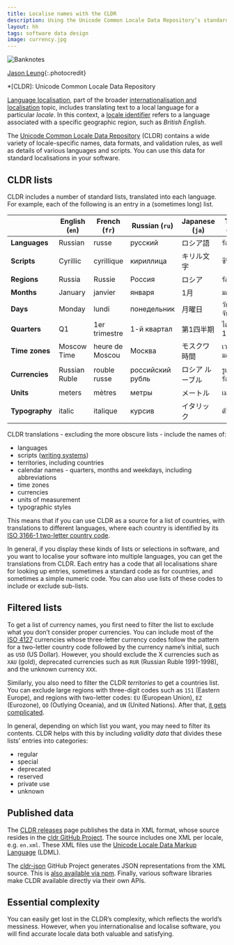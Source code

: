 ```yaml
---
title: Localise names with the CLDR
description: Using the Unicode Common Locale Data Repository’s standard translations
layout: hh
tags: software data design
image: currency.jpg
---
```


![Banknotes](currency.jpg)

[Jason Leung](https://unsplash.com/photos/SAYzxuS1O3M){:.photocredit}

<!--
language `ru` 
script `Cyrl` 
territory `RU`
xidel en.xml --xpath "/ldml/dates/calendars/calendar[@type='gregorian']/months/monthContext[@type='format']/monthWidth[@type='wide']/month[@type='1']"
xidel fr.xml --xpath "/ldml/dates/calendars/calendar[@type='gregorian']/days/dayContext[@type='format']/dayWidth[@type='wide']/day[@type='mon']"
xidel fr.xml --xpath "/ldml/dates/calendars/calendar[@type='gregorian']/quarters/quarterContext[@type='format']/quarterWidth[@type='wide']/quarter[@type='1']"
metazone `Moscow`
currency `RUB`   
xidel fr.xml --xpath "/ldml/units/unitLength[@type='long']/unit[@type='length-meter']/displayName"
axisName `ital`     
-->

*[CLDR]: Unicode Common Locale Data Repository

[Language localisation](https://en.wikipedia.org/wiki/Language_localisation), part of the broader 
[internationalisation and localisation](https://en.wikipedia.org/wiki/Internationalization_and_localization) topic,
includes translating text to a local language for a particular _locale_.
In this context, a [locale identifier](https://en.wikipedia.org/wiki/Locale_(computer_software))
refers to a language associated with a specific geographic region, such as _British English_.

The [Unicode Common Locale Data Repository](https://cldr.unicode.org/) (CLDR)
contains a wide variety of locale-specific names, data formats, and validation rules, as well as details of various languages and scripts.
You can use this data for standard localisations in your software.

## CLDR lists

CLDR includes a number of standard lists, translated into each language.
For example, each of the following is an entry in a (sometimes long) list.

|                | English (`en`) | French (`fr`)   | Russian (`ru`)   | Japanese (`ja`) | Thai (`th`) |
| -------------- | -------------- | --------------- | ---------------- | --------------- | ----------- |
| **Languages**  | Russian        | russe           | русский          | ロシア語         | รัสเซีย |
| **Scripts**    | Cyrillic       | cyrillique      | кириллица        | キリル文字       | ซีริลลิก |
| **Regions**    | Russia         | Russie          | Россия           | ロシア           | รัสเซีย |
| **Months**     | January        | janvier         | января           | 1月             | มกราคม |
| **Days**       | Monday         | lundi           | понедельник      | 月曜日          | วันจันทร์ |
| **Quarters**   | Q1             | 1er trimestre   | 1-й квартал      | 第1四半期        | ไตรมาส 1 |
| **Time zones** | Moscow Time    | heure de Moscou | Москва           | モスクワ時間     | เวลามอสโก |
| **Currencies** | Russian Ruble  | rouble russe    | российский рубль | ロシア ルーブル   | รูเบิลรัสเซีย |
| **Units**      | meters         | mètres          | метры            | メートル         | เมตร |
| **Typography** | italic         | italique        | курсив           | イタリック       | ตัวเอียง |

CLDR translations - excluding the more obscure lists - include the names of:

* languages
* scripts ([writing systems](https://en.wikipedia.org/wiki/Writing_system))
* territories, including countries
* calendar names - quarters, months and weekdays, including abbreviations
* time zones
* currencies
* units of measurement
* typographic styles

This means that if you can use CLDR as a source for a list of countries, with translations to different languages, where each country is identified by its
[ISO 3166-1 two-letter country code](https://en.wikipedia.org/wiki/ISO_3166-1_alpha-2).

In general, if you display these kinds of lists or selections in software, and you want to localise your software into multiple languages, you can get the translations from CLDR.
Each entry has a code that all localisations share for looking up entries, sometimes a standard code as for countries, and sometimes a simple numeric code.
You can also use lists of these codes to include or exclude sub-lists.

## Filtered lists

To get a list of currency names, you first need to filter the list to exclude what you don’t consider proper currencies.
You can include most of the [ISO 4127](https://en.wikipedia.org/wiki/ISO_4217)
currencies whose three-letter currency codes follow the pattern for a two-letter country code followed by the currency name’s initial, such as `USD` (US Dollar).
However, you should exclude the X currencies such as `XAU` (gold), deprecated currencies such as `RUR` (Russian Ruble 1991-1998), and the unknown currency `XXX`.

Similarly, you also need to filter the CLDR _territories_ to get a countries list.
You can exclude large regions with three-digit codes such as `151` (Eastern Europe),
and regions with two-letter codes: `EU` (European Union), `EZ` (Eurozone), `QO` (Outlying Oceania), and `UN` (United Nations).
After that, [it gets complicated](https://en.wikipedia.org/wiki/List_of_states_with_limited_recognition).

In general, depending on which list you want, you may need to filter its contents.
CLDR helps with this by including _validity data_ that divides these lists’ entries into categories:

* regular
* special
* deprecated
* reserved
* private use
* unknown

## Published data

The [CLDR releases](https://cldr.unicode.org/index/downloads) page publishes the data in XML format,
whose source resides in the [cldr GitHub Project](https://github.com/unicode-org/cldr).
The source includes one XML per locale, e.g. `en.xml`.
These XML files use the [Unicode Locale Data Markup Language](http://www.unicode.org/reports/tr35/) (LDML).

The [cldr-json](https://github.com/unicode-org/cldr-json)
GitHub Project generates JSON representations from the XML source.
This is [also available via npm](https://github.com/unicode-org/cldr-json#npm-packages).
Finally, various software libraries make CLDR available directly via their own APIs.

## Essential complexity

You can easily get lost in the CLDR’s complexity, which reflects the world’s messiness.
However, when you internationalise and localise software, you will find accurate locale data both valuable and satisfying.
